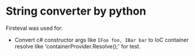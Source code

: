 # String converter by python

Firsteval was used for:
- Convert c# constructor args like `IFoo foo, IBar bar` to IoC container resolve like 'containerProvider.Resolve<IFoo>();' for test.
